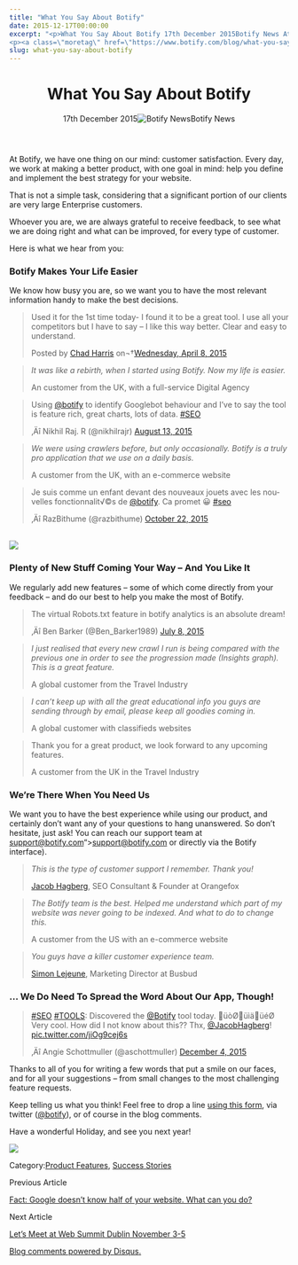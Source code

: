 ```yaml
---
title: "What You Say About Botify"
date: 2015-12-17T00:00:00
excerpt: "<p>What You Say About Botify 17th December 2015Botify News At Botify, we have one thing on our mind: customer satisfaction. Every day, we work at making a better product, with one goal in mind: help you define and implement the best strategy for your website. That is not a simple task, considering that a significant&hellip; </p>
<p><a class=\"moretag\" href=\"https://www.botify.com/blog/what-you-say-about-botify\">Read the full article</a></p>"
slug: what-you-say-about-botify
---
```


<header class="text-center">
<h1 class="font-internacional font-regular normal text-header-one leading-header-one text-typography-accent-2">What You Say About Botify</h1>
<div class="flex items-center justify-center my-3"><span class="mr-1 font-internacional font-regular normal text-base leading-none text-typography-primary-lighter">17th December 2015</span><img decoding="async" alt="Botify News" class="rounded-full w-10 h-10" src="//images.ctfassets.net/tp56mevc46jo/1Z5jpq4BZmvMfhmn1N0izT/8f72b2335778d95ea36306a0403ba46a/Botify-Mark-Web__1_.png"><span class="ml-1 font-internacional font-regular normal text-base leading-none text-typography-primary">Botify News</span></div>
</header>
<p><span class="font-roboto font-regular normal text-base leading-none Markdown__Container"></span></p>
<p>At Botify, we have one thing on our mind: customer satisfaction. Every day, we work at making a better product, with one goal in mind: help you define and implement the best strategy for your website.</p>
<p>That is not a simple task, considering that a significant portion of our clients are very large Enterprise customers.</p>
<p>Whoever you are, we are always grateful to receive feedback, to see what we are doing right and what can be improved, for every type of customer.</p>
<p>Here is what we hear from you:</p>
<h3 id="botify-makes-your-life-easier">Botify Makes Your Life Easier</h3>
<p>We know how busy you are, so we want you to have the most relevant information handy to make the best decisions.</p>
<div id="fb-root"></div>
<p><script>/**/<br />
(function(d, s, id) {  var js, fjs = d.getElementsByTagName(s)[0];  if (d.getElementById(id)) return;  js = d.createElement(s); js.id = id;  js.src = "//connect.facebook.net/en_US/sdk.js#xfbml=1&version=v2.3";  fjs.parentNode.insertBefore(js, fjs);}(document, 'script', 'facebook-jssdk'));<br />
/**/</script></p>
<div class="fb-post" data-href="https://www.facebook.com/botify/posts/1053593411336536" data-width="500">
<div class="fb-xfbml-parse-ignore">
<blockquote cite="https://www.facebook.com/botify/posts/1053593411336536"><p>Used it for the 1st time today- I found it to be a great tool.  I use all your competitors but I have to say &#8211; I like this way better.  Clear and easy to understand.</p>
<p>Posted by <a href="https://www.facebook.com/ceverettharris">Chad Harris</a> on¬†<a href="https://www.facebook.com/botify/posts/1053593411336536">Wednesday, April 8, 2015</a></p></blockquote>
</div>
</div>
<blockquote><p><em><em>It was like a rebirth, when I started using Botify. Now my life is easier.</em></em></p>
<footer>An customer from the UK, with a full-service Digital Agency</footer>
</blockquote>
<blockquote class="twitter-tweet" lang="en">
<p dir="ltr" lang="en">Using <a href="https://twitter.com/botify">@botify</a> to identify Googlebot behaviour and I&#8217;ve to say the tool is feature rich, great charts, lots of data. <a href="https://twitter.com/hashtag/SEO?src=hash">#SEO</a></p>
<p>‚Äî Nikhil Raj. R (@nikhilrajr) <a href="https://twitter.com/nikhilrajr/status/631762049983365120">August 13, 2015</a></p></blockquote>
<p><script async="async" charset="utf-8" src="//platform.twitter.com/widgets.js">/**/<br />
/**/</script></p>
<blockquote><p><em>We were using crawlers before, but only occasionally. Botify is a truly pro application that we use on a daily basis.</em></p>
<footer>A customer from the UK, with an e-commerce website</footer>
</blockquote>
<blockquote class="twitter-tweet" lang="en">
<p dir="ltr" lang="fr">Je suis comme un enfant devant des nouveaux jouets avec les nouvelles fonctionnalit√©s de <a href="https://twitter.com/botify">@botify</a>. Ca promet 😀 <a href="https://twitter.com/hashtag/seo?src=hash">#seo</a></p>
<p>‚Äî RazBithume (@razbithume) <a href="https://twitter.com/razbithume/status/657221878055116801">October 22, 2015</a></p></blockquote>
<p><script async="async" charset="utf-8" src="//platform.twitter.com/widgets.js">/**/<br />
/**/</script><br />
<img decoding="async" src="https://gm01botify.wpengine.com/wp-content/uploads/2020/01/20151222_112240_TWT_RazBithume_translation.png"></p>
<h3 id="plenty-of-new-stuff-coming-your-way-and-you-like-it">Plenty of New Stuff Coming Your Way &#8211; And You Like It</h3>
<p>We regularly add new features &#8211; some of which come directly from your feedback &#8211; and do our best to help you make the most of Botify.</p>
<blockquote class="twitter-tweet" lang="en">
<p dir="ltr" lang="en">The virtual Robots.txt feature in botify analytics is an absolute dream!</p>
<p>‚Äî Ben Barker (@Ben_Barker1989) <a href="https://twitter.com/Ben_Barker1989/status/618734187084926977">July 8, 2015</a></p></blockquote>
<p><script async="async" charset="utf-8" src="//platform.twitter.com/widgets.js">/**/<br />
/**/</script></p>
<blockquote><p><em>I just realised that every new crawl I run is being compared with the previous one in order to see the progression made (Insights graph). This is a great feature.</em></p>
<footer>A global customer from the Travel Industry</footer>
</blockquote>
<blockquote><p><em>I can&#8217;t keep up with all the great educational info you guys are sending through by email, please keep all goodies coming in.</em></p>
<footer>A global customer with classifieds websites</footer>
</blockquote>
<blockquote><p>
Thank you for a great product, we look forward to any upcoming features.</p>
<footer>A customer from the UK in the Travel Industry</footer>
</blockquote>
<h3 id="we-re-there-when-you-need-us">We&#8217;re There When You Need Us</h3>
<p>We want you to have the best experience while using our product, and certainly don&#8217;t want any of your questions to hang unanswered. So don&#8217;t hesitate, just ask! You can reach our support team at <a target="_blank&quot;" href="mailto:<a href=" rel="noopener noreferrer">support@botify.com</a>&#8220;&gt;<a href="mailto:support@botify.com">support@botify.com</a> or directly via the Botify interface).</p>
<blockquote><p><em>This is the type of customer support I remember. Thank you!</em></p>
<footer><a href="https://twitter.com/jacobhagberg" target="_blank" rel="noopener noreferrer">Jacob Hagberg</a>, SEO Consultant &amp; Founder at Orangefox</footer>
</blockquote>
<blockquote><p><em>The Botify team is the best. Helped me understand which part of my website was never going to be indexed. And what to do to change this.</em></p>
<footer>A customer from the US with an e-commerce website</footer>
</blockquote>
<blockquote><p><em>You guys have a killer customer experience team.</em></p>
<footer><a href="https://twitter.com/unchumbelge" target="_blank" rel="noopener noreferrer">Simon Lejeune</a>, Marketing Director at Busbud</footer>
</blockquote>
<h3 id="-we-do-need-to-spread-the-word-about-our-app-though-">&#8230; We Do Need To Spread the Word About Our App, Though!</h3>
<blockquote class="twitter-tweet" lang="en">
<p dir="ltr" lang="en"><a href="https://twitter.com/hashtag/SEO?src=hash">#SEO</a> <a href="https://twitter.com/hashtag/TOOLS?src=hash">#TOOLS</a>: Discovered the <a href="https://twitter.com/botify">@Botify</a> tool today. üòØüìäüéØ Very cool. How did I not know about this?? Thx, <a href="https://twitter.com/jacobhagberg">@JacobHagberg</a>! <a href="https://t.co/jiOg9cej6s">pic.twitter.com/jiOg9cej6s</a></p>
<p>‚Äî Angie Schottmuller (@aschottmuller) <a href="https://twitter.com/aschottmuller/status/672571359369625600">December 4, 2015</a></p></blockquote>
<p><script async="async" charset="utf-8" src="//platform.twitter.com/widgets.js">/**/<br />
/**/</script></p>
<p>Thanks to all of you for writing a few words that put a smile on our faces, and for all your suggestions &#8211; from small changes to the most challenging feature requests.</p>
<p>Keep telling us what you think! Feel free to drop a line <a href="https://www.botify.com/contact/" target="_blank" rel="noopener noreferrer">using this form</a>, via twitter (<a href="https://twitter.com/botify" target="_blank" rel="noopener noreferrer">@botify</a>), or of course in the blog comments.</p>
<p>Have a wonderful Holiday, and see you next year!</p>
<p><img decoding="async" class="full-image" src="https://gm01botify.wpengine.com/wp-content/uploads/2020/01/20151222_115208_merrychristmas_1024.png"></p>
<div class="tags leading-big border-t border-b border-brand-quaternary-lighter mt-4"><span class="mr-1 font-roboto font-regular normal text-base leading-none">Category:</span><span><a class="uppercase text-typography-accent-1" href="/platform">Product Features</a><span>, </span></span><span><a class="uppercase text-typography-accent-1" href="/about/customer-success">Success Stories</a></span></div>
<footer class="flex justify-center my-5 mx-5">
<div class="mr-1 w-1/2 text-right">
<p><span class="font-internacional font-regular normal text-base leading-none text-typography-primary">Previous Article</span></p>
<p><a class="inline-block mt-2" href="/blog/fact-google-doesnt-know-half-your-website-what-can-you-do"><span class="font-roboto font-regular normal text-base leading-none text-typography-accent-4">Fact: Google doesn&#8217;t know half of your website. What can you do?</span></a></p>
</div>
<div class="ml-1 w-1/2">
<p><span class="font-internacional font-regular normal text-base leading-none text-typography-primary">Next Article</span></p>
<p><a class="inline-block mt-2" href="/blog/meet-web-summit-dublin"><span class="font-roboto font-regular normal text-base leading-none text-typography-accent-4">Let&#8217;s Meet at Web Summit Dublin November 3-5</span></a></p>
</div>
</footer>
<div shortname="botify" title="What You Say About Botify" url="https://www.botify.com/blog/what-you-say-about-botify">
<div id="disqus_thread_old"></div>
<p><a class="dsq-brlink" href="http://disqus.com">Blog comments powered by <span class="logo-disqus">Disqus</span>.</a></p>
</div>
